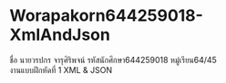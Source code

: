 # Worapakorn644259018-XmlAndJson
ชื่อ นายวรปกร จารุศิริพจน์ รหัสนักศึกษา644259018 หมู่เรียน64/45  
งานแบบฝึกหัดที่ 1 XML &amp; JSON
